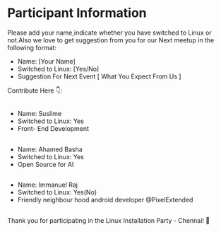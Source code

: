 # Participant Information

Please add your name,indicate whether you have switched to Linux or not.Also we love to get suggestion from you for our Next meetup in the following format:

- Name: [Your Name]
- Switched to Linux: [Yes/No]
- Suggestion For Next Event [ What You Expect From Us ]

Contribute Here 👇:
##
- Name: Suslime
- Switched to Linux: Yes
- Front- End Development 
##
- Name: Ahamed Basha
- Switched to Linux: Yes
- Open Source for AI
##
- Name: Immanuel Raj
- Switched to Linux: Yes(No)
- Friendly neighbour hood android developer @PixelExtended
##

Thank you for participating in the Linux Installation Party - Chennai! 🎉
